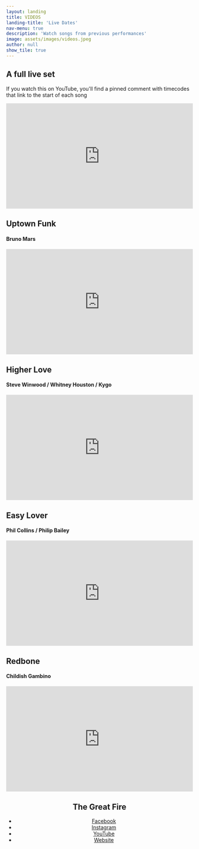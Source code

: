 ```yaml
---
layout: landing
title: VIDEOS
landing-title: 'Live Dates'
nav-menu: true
description: 'Watch songs from previous performances'
image: assets/images/videos.jpeg
author: null
show_tile: true
---
```


<!-- About -->	
<section>
	<div class="inner row">
		<div class="12u 12u(small)">
			<h2>A full live set</h2>
			<p>If you watch this on YouTube, you'll find a pinned comment with timecodes that link to the start of each song</p>
			<div style="position: relative; width: 100%; height: 0; padding-bottom: 56.25%;">
			    <iframe style="position: absolute;top: 0;left: 0;bottom: 0;right: 0;width: 100%;height: 100%;" src="https://www.youtube.com/embed/UjxgoWw56oQ" frameborder="0" allow="accelerometer; autoplay; encrypted-media; gyroscope; picture-in-picture" allowfullscreen></iframe>
			</div>
		</div>
		<div class="6u 12u(small)" style="margin-top: 2em">
			<h2>Uptown Funk</h2>
			<h4>Bruno Mars</h4>
			<div style="position: relative; width: 100%; height: 0; padding-bottom: 56.25%;">
			    <iframe style="position: absolute;top: 0;left: 0;bottom: 0;right: 0;width: 100%;height: 100%;" src="https://www.youtube.com/embed/IEzYE5BSdbk" frameborder="0" allow="accelerometer; autoplay; encrypted-media; gyroscope; picture-in-picture" allowfullscreen></iframe>
			</div>
		</div>
		<div class="6u 12u(small)" style="margin-top: 2em">
			<h2>Higher Love</h2>
			<h4>Steve Winwood / Whitney Houston / Kygo</h4>
			<div  style="position: relative; width: 100%; height: 0; padding-bottom: 56.25%;">
			    <iframe style="position: absolute;top: 0;left: 0;bottom: 0;right: 0;width: 100%;height: 100%;" src="https://www.youtube.com/embed/dWsjq95KNMU" frameborder="0" allow="accelerometer; autoplay; encrypted-media; gyroscope; picture-in-picture" allowfullscreen></iframe>
			</div>
		</div>
		<div class="6u 12u(small)" style="margin-top: 2em">
			<h2>Easy Lover</h2>
			<h4>Phil Collins / Philip Bailey</h4>
			<div class="6u 12u(small)" style="position: relative; width: 100%; height: 0; padding-bottom: 56.25%;">
			    <iframe style="position: absolute;top: 0;left: 0;bottom: 0;right: 0;width: 100%;height: 100%;" src="https://www.youtube.com/embed/hLlmCVUtHO4" frameborder="0" allow="accelerometer; autoplay; encrypted-media; gyroscope; picture-in-picture" allowfullscreen></iframe>
			</div>
		</div>
		<div class="6u 12u(small)" style="margin-top: 2em">
			<h2>Redbone</h2>
			<h4>Childish Gambino</h4>
			<div class="6u 12u(small)" style="position: relative; width: 100%; height: 0; padding-bottom: 56.25%;">
			    <iframe style="position: absolute;top: 0;left: 0;bottom: 0;right: 0;width: 100%;height: 100%;" src="https://www.youtube.com/embed/Q9YfzHTdlKg" frameborder="0" allow="accelerometer; autoplay; encrypted-media; gyroscope; picture-in-picture" allowfullscreen></iframe>
			</div>
		</div>
	</div>
	<div class="inner">
		<header class="major">
			<h2>The Great Fire</h2>
			<ul class="icons">
				<li><a href="https://facebook.com/greatfireband" class="icon fa-facebook"><span class="label">Facebook</span></a></li>
				<li><a href="https://instagram.com/greatfireband" class="icon fa-instagram"><span class="label">Instagram</span></a></li>
				<li><a href="https://www.youtube.com/channel/UC9TnZoTw1qZ9yhm1f3sBW5A" class="icon fa-youtube"><span class="label">YouTube</span></a></li>
				<li><a href="https://www.thegreatfire.co.uk" class="icon fa-link"><span class="label">Website</span></a></li>
			</ul>
		</header>
	</div>
</section>
